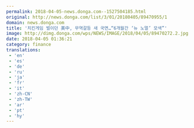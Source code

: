 ```yaml
---
permalink: 2018-04-05-news.donga.com--1527504185.html
original: http://news.donga.com/list/3/01/20180405/89470955/1
domain: news.donga.com
title: '치킨게임 벌이던 美中, 무역갈등 새 국면…“6개월간 ‘뉴 노멀’ 모색”'
image: http://dimg.donga.com/wps/NEWS/IMAGE/2018/04/05/89470272.2.jpg
date: 2018-04-05 01:36:21
category: finance
translations: 
 - 'en'
 - 'es'
 - 'de'
 - 'ru'
 - 'ja'
 - 'fr'
 - 'it'
 - 'zh-CN'
 - 'zh-TW'
 - 'ar'
 - 'pt'
 - 'hy'
---
```


